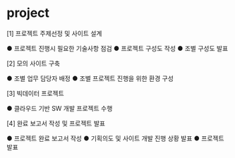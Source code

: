 # project

[1] 프로젝트 주제선정 및 사이트 설계

● 프로젝트 진행시 필요한 기술사항 점검
● 프로젝트 구성도 작성
● 조별 구성도 발표

[2] 모의 사이트 구축

● 조별 업무 담당자 배정
● 조별 프로젝트 진행을 위한 환경 구성

[3] 빅데이터 프로젝트

● 클라우드 기반 SW 개발 프로젝트 수행

[4] 완료 보고서 작성 및 프로젝트 발표

● 프로젝트 완료 보고서 작성
● 기획의도 및 사이트 개발 진행 상황 발표
● 프로젝트 발표
